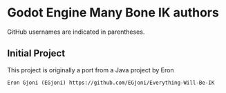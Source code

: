 # Godot Engine Many Bone IK authors

GitHub usernames are indicated in parentheses.

## Initial Project

This project is originally a port from a Java project by Eron

    Eron Gjoni (EGjoni) https://github.com/EGjoni/Everything-Will-Be-IK
